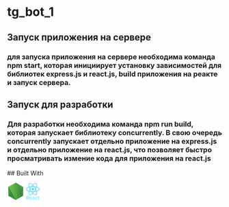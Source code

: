 # tg_bot_1
## Запуск приложения на сервере
### для запуска приложения на сервере необходима команда npm start, которая инициирует установку зависимостей для библиотек express.js и react.js, build приложения на реакте и запуск сервера.
## Запуск для разработки
### Для разработки необходима команда npm run build, которая запускает библиотеку concurrently. В свою очередь concurrently запускает отдельно приложение на express.js и отдельно приложение на react.js, что позволяет быстро просматривать измение кода для приложения на react.js
<img src="" />## Built With

<a href="https://nodejs.org/en/"><img src="https://raw.githubusercontent.com/devicons/devicon/master/icons/nodejs/nodejs-original.svg" height="40px" width="40px" /></a><a href="https://reactjs.org/"><img src="https://raw.githubusercontent.com/devicons/devicon/master/icons/react/react-original-wordmark.svg" height="40px" width="40px" /></a>
